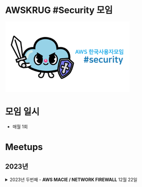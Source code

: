 # AWSKRUG #Security 모임 

<img src="https://github.com/awskrug/awskrug-digital-assets/raw/master/gurumi/security/security.png" width="400"/>

# 모임 일시
  - 매월 1회 

# Meetups

## 2023년
<details>
  <summary>2023년 두번째 - <b>AWS MACIE / NETWORK FIREWALL</b> 12월 22일</summary>

  ### `ㅁㅁㅁ`
   * AWS MAICE - 천강민(카카오뱅크)
   * AWS NETWORK FIREWALL - 박병화(AWS)
</details>
